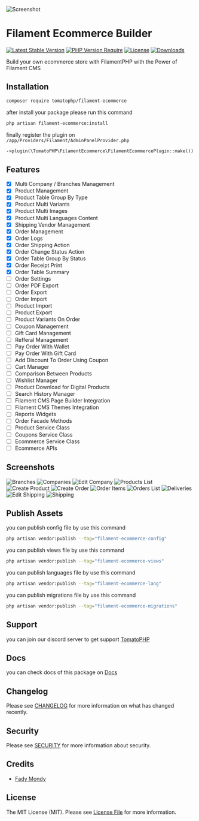 ![Screenshot](https://github.com/tomatophp/filament-ecommerce/blob/master/arts/3x1io-tomato-ecommerce.jpg)

# Filament Ecommerce Builder

[![Latest Stable Version](https://poser.pugx.org/tomatophp/filament-ecommerce/version.svg)](https://packagist.org/packages/tomatophp/filament-ecommerce)
[![PHP Version Require](http://poser.pugx.org/tomatophp/filament-ecommerce/require/php)](https://packagist.org/packages/tomatophp/filament-ecommerce)
[![License](https://poser.pugx.org/tomatophp/filament-ecommerce/license.svg)](https://packagist.org/packages/tomatophp/filament-ecommerce)
[![Downloads](https://poser.pugx.org/tomatophp/filament-ecommerce/d/total.svg)](https://packagist.org/packages/tomatophp/filament-ecommerce)


Build your own ecommerce store with FilamentPHP with the Power of Filament CMS

## Installation

```bash
composer require tomatophp/filament-ecommerce
```
after install your package please run this command

```bash
php artisan filament-ecommerce:install
```

finally register the plugin on `/app/Providers/Filament/AdminPanelProvider.php`

```php
->plugin(\TomatoPHP\FilamentEcommerce\FilamentEcommercePlugin::make())
```

## Features

- [x] Multi Company / Branches Management
- [x] Product Management
- [x] Product Table Group By Type
- [x] Product Multi Variants
- [x] Product Multi Images
- [x] Product Multi Languages Content
- [x] Shipping Vendor Management
- [x] Order Management
- [x] Order Logs
- [x] Order Shipping Action
- [x] Order Change Status Action
- [x] Order Table Group By Status
- [x] Order Receipt Print
- [x] Order Table Summary
- [ ] Order Settings
- [ ] Order PDF Export
- [ ] Order Export
- [ ] Order Import
- [ ] Product Import
- [ ] Product Export
- [ ] Product Variants On Order
- [ ] Coupon Management
- [ ] Gift Card Management
- [ ] Refferal Management
- [ ] Pay Order With Wallet
- [ ] Pay Order With Gift Card
- [ ] Add Discount To Order Using Coupon
- [ ] Cart Manager
- [ ] Comparison Between Products
- [ ] Wishlist Manager
- [ ] Product Download for Digital Products
- [ ] Search History Manager
- [ ] Filament CMS Page Builder Integration
- [ ] Filament CMS Themes Integration
- [ ] Reports Widgets
- [ ] Order Facade Methods
- [ ] Product Service Class
- [ ] Coupons Service Class
- [ ] Ecommerce Service Class
- [ ] Ecommerce APIs

## Screenshots

![Branches](https://github.com/tomatophp/filament-ecommerce/blob/master/arts/branches.png)
![Companies](https://github.com/tomatophp/filament-ecommerce/blob/master/arts/companies.png)
![Edit Company](https://github.com/tomatophp/filament-ecommerce/blob/master/arts/edit-company.png)
![Products List](https://github.com/tomatophp/filament-ecommerce/blob/master/arts/products.png)
![Create Product](https://github.com/tomatophp/filament-ecommerce/blob/master/arts/create-products.png)
![Create Order](https://github.com/tomatophp/filament-ecommerce/blob/master/arts/create-orders.png)
![Order Items](https://github.com/tomatophp/filament-ecommerce/blob/master/arts/order-items.png)
![Orders List](https://github.com/tomatophp/filament-ecommerce/blob/master/arts/orders.png)
![Deliveries](https://github.com/tomatophp/filament-ecommerce/blob/master/arts/deliveries.png)
![Edit Shipping](https://github.com/tomatophp/filament-ecommerce/blob/master/arts/edit-shipping-vendors.png)
![Shipping](https://github.com/tomatophp/filament-ecommerce/blob/master/arts/shipping-vendors.png)

## Publish Assets

you can publish config file by use this command

```bash
php artisan vendor:publish --tag="filament-ecommerce-config"
```

you can publish views file by use this command

```bash
php artisan vendor:publish --tag="filament-ecommerce-views"
```

you can publish languages file by use this command

```bash
php artisan vendor:publish --tag="filament-ecommerce-lang"
```

you can publish migrations file by use this command

```bash
php artisan vendor:publish --tag="filament-ecommerce-migrations"
```

## Support

you can join our discord server to get support [TomatoPHP](https://discord.gg/Xqmt35Uh)

## Docs

you can check docs of this package on [Docs](https://docs.tomatophp.com/filament/filament-ecommerce)

## Changelog

Please see [CHANGELOG](CHANGELOG.md) for more information on what has changed recently.

## Security

Please see [SECURITY](SECURITY.md) for more information about security.

## Credits

- [Fady Mondy](https://wa.me/+201207860084)

## License

The MIT License (MIT). Please see [License File](LICENSE.md) for more information.
